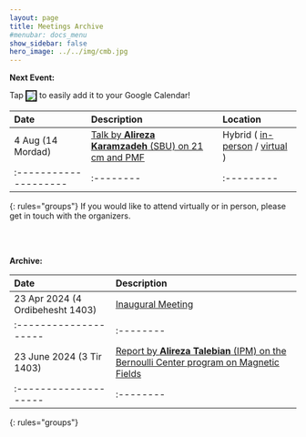 ```yaml
---
layout: page
title: Meetings Archive
#menubar: docs_menu
show_sidebar: false
hero_image: ../../img/cmb.jpg
---
```


**Next Event:**

Tap <a target="_blank" href="https://calendar.google.com/calendar/u/0/r/eventedit?text=Cosmic+Magnetism+Group+Meeting&dates=20240804T063000Z/20240804T073000Z&ctz=Asia/Tehran&details=Talk+by+Alireza+Karamzadeh%3Ch2%3E%3C/h2%3E%3Cul%3E%3Cli%3ETitle:+The+imprint+of+primordial+magnetic+field+on+the+morphology+of+21-cm+fluctuations%3C/li%3E%20%3Cli%3EAbstract:+In+this+talk,+I+am+going+to+explain+the+21-cm+line,+the+importance+of+such+emission+in+studying+magnetic+fields,+and+all+I+know+about+the+relation+between+the+21-cm+line+and+primordial+magnetic+fields+based+on+the+newest+papers+and+presentations.%3C/li%3E%20%3C/ul%3E%3Cp%3EJoin%20us+at+%20%20%3Ca%20href=%22https://www.google.com/maps/place/Institute+for+Astronomy/@35.8039058,51.4900625,17z/data=!4m5!3m4!1s0x3f8e051f03317155:0xb31622adb7a45cc1!8m2!3d35.8053223!4d51.4915255%22%3ESoA+Seminar+Room%3C/a%3E+or+virtually+via%20%20%3Ca%20href=%22https://meet.google.com/jxg-piii-cau%22%3EGoogle+Meet+platform%3C/a%3E%3C/p%3E&location=Hybrid"><img border="2" src="https://www.google.com/calendar/images/ext/gc_button1_en.gif" style="vertical-align:middle;margin:0px 0px"></a> to easily add it to your Google Calendar!

| Date                | Description | Location |
|:--------------------|:--------|:--------|
|4 Aug (14 Mordad) |[ Talk by **Alireza Karamzadeh** (SBU) on 21 cm and PMF](/Meetings/arxiv/04_08_2024_Alireza_Karamzadeh_21cm_PMF) | Hybrid ( [in-person](https://www.google.com/maps/place/Institute+for+Astronomy/@35.8039058,51.4900625,17z/data=!4m5!3m4!1s0x3f8e051f03317155:0xb31622adb7a45cc1!8m2!3d35.8053223!4d51.4915255) / [virtual](https://meet.google.com/jxg-piii-cau) )  |
|:--------------------|:--------|:---------|:---------|
{: rules="groups"}
If you would like to attend virtually or in person, please get in touch with the organizers.


<br><br>

**Archive:**


| Date                | Description |
|:--------------------|:--------|
|23 Apr 2024 (4 Ordibehesht 1403) |[Inaugural Meeting](/Meetings/arxiv/23_04_2024_Inaugural_Meeting) |
|:--------------------|:--------|:---------|:---------|
|23 June 2024 (3 Tir 1403)      | [Report by **Alireza Talebian** (IPM) on the Bernoulli Center program on Magnetic Fields](/Meetings/arxiv/23_06_2024_Alireza_Talebian_Bernoulli_Program) |
|:--------------------|:--------|:---------|:---------|
{: rules="groups"}


